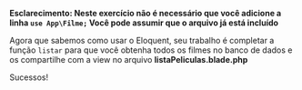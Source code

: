 **Esclarecimento: Neste exercício não é necessário que você adicione a linha `use App\Filme;` Você pode assumir que o arquivo já está incluído**

Agora que sabemos como usar o Eloquent, seu trabalho é completar a função `listar` para que você obtenha todos os filmes no banco de dados e os compartilhe com a view no arquivo **listaPeliculas.blade.php**

Sucessos!